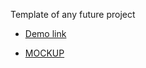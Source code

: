 Template of any future project

- [Demo link](https://Anton-Karpena.github.io/company_landing)

- [MOCKUP](https://www.figma.com/file/NSdQAnBlvX7kSKDJtM3503/Test-Brainlab?node-id=0%3A1)